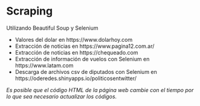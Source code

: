 # Scraping
Utilizando Beautiful Soup y Selenium

<ul>
  <li>Valores del dolar en https://www.dolarhoy.com</li>
  <li>Extracción de noticias en https://www.pagina12.com.ar/</li>
  <li>Extracción de noticias en https://chequeado.com</li>
  <li>Extracción de información de vuelos con Selenium en https://www.latam.com</li>
  <li>Descarga de archivos csv de diputados con Selenium en https://oderedes.shinyapps.io/politicosentwitter/</li>
  
</ul>

*Es posible que el código HTML de la página web cambie con el tiempo por lo que sea necesario actualizar los códigos.*

